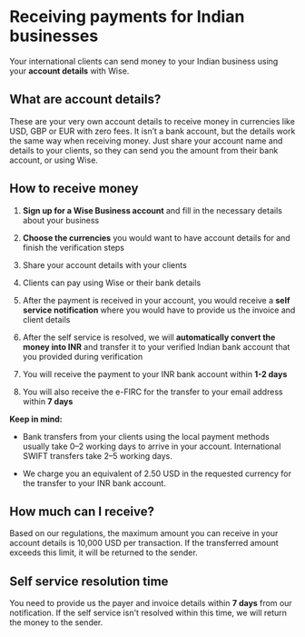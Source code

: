 # Receiving payments for Indian businesses

Your international clients can send money to your Indian business using your **account details** with Wise. 

## What are account details?

These are your very own account details to receive money in currencies like USD, GBP or EUR with zero fees. It isn’t a bank account, but the details work the same way when receiving money. Just share your account name and details to your clients, so they can send you the amount from their bank account, or using Wise.

## How to receive money

  1.  **Sign up for a Wise Business account** and fill in the necessary details about your business

  2.  **Choose the currencies** you would want to have account details for and finish the verification steps

  3. Share your account details with your clients

  4. Clients can pay using Wise or their bank details

  5. After the payment is received in your account, you would receive a **self service notification** where you would have to provide us the invoice and client details

  6. After the self service is resolved, we will **automatically convert the money into INR** and transfer it to your verified Indian bank account that you provided during verification

  7. You will receive the payment to your INR bank account within **1-2 days**

  8. You will also receive the e-FIRC for the transfer to your email address within **7 days**




**Keep in mind:**

  * Bank transfers from your clients using the local payment methods usually take 0–2 working days to arrive in your account. International SWIFT transfers take 2–5 working days.

  * We charge you an equivalent of 2.50 USD in the requested currency for the transfer to your INR bank account. 




## How much can I receive? 

Based on our regulations, the maximum amount you can receive in your account details is 10,000 USD per transaction. If the transferred amount exceeds this limit, it will be returned to the sender.

## Self service resolution time

You need to provide us the payer and invoice details within **7 days** from our notification. If the self service isn't resolved within this time, we will return the money to the sender.